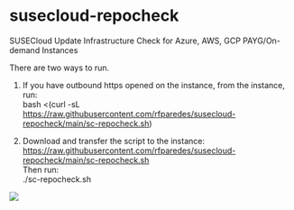 # susecloud-repocheck
SUSECloud Update Infrastructure Check for Azure, AWS, GCP PAYG/On-demand Instances

There are two ways to run.

1. If you have outbound https opened on the instance, from the instance, run:  
bash <(curl -sL https://raw.githubusercontent.com/rfparedes/susecloud-repocheck/main/sc-repocheck.sh)

2. Download and transfer the script to the instance:  
https://raw.githubusercontent.com/rfparedes/susecloud-repocheck/main/sc-repocheck.sh  
Then run:  
./sc-repocheck.sh

![](sc-repo.gif)
